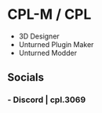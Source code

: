 # CPL-M / CPL
- 3D Designer
- Unturned Plugin Maker
- Unturned Modder
## Socials
### - Discord | cpl.3069
